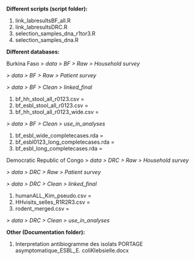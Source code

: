 **Different scripts (script folder):**
1) link_labresultsBF_all.R
2) link_labresultsDRC.R
3) selection_samples_dna_r1tor3.R
4) selection_samples_dna.R

**Different databases:** 

Burkina Faso
  _> data > BF > Raw > Household survey_
  
  _> data > BF > Raw > Patient survey_

  _> data > BF > Clean > linked_final_
  1) bf_hh_stool_all_r0123.csv               =
  2) bf_esbl_stool_all_r0123.csv             =
  3) bf_hh_stool_all_r0123_wide.csv          =
  
  _> data > BF > Clean > use_in_analyses_
  1) bf_esbl_wide_completecases.rda           = 
  2) bf_esbl0123_long_completecases.rda       =
  3) bf_esbl_long_completecases.rda           =

     
Democratic Republic of Congo
  _> data > DRC > Raw > Household survey_
  
  _> data > DRC > Raw > Patient survey_

  _> data > DRC > Clean > linked_final_
  1) humanALL_Kim_pseudo.csv                =
  2) HHvisits_selles_R1R2R3.csv             =
  3) rodent_merged.csv                      =
  
  _> data > DRC > Clean > use_in_analyses_

**Other (Documentation folder):**
1) Interpretation antibiogramme des isolats PORTAGE asymptomatique_ESBL_E. coliKlebsielle.docx
